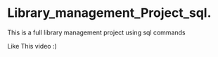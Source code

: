 # Library_management_Project_sql.
This is a full library management project
using sql commands

Like This video :)
